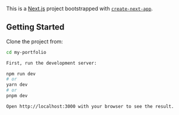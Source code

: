 <!-- Creating a developer portfolio using Next.js, containing the about, projects, and contact pages -->

This is a [Next.js](https://nextjs.org/) project bootstrapped with [`create-next-app`](https://github.com/vercel/next.js/tree/canary/packages/create-next-app).

## Getting Started

Clone the project from:

```bash
cd my-portfolio

First, run the development server:

npm run dev
# or
yarn dev
# or
pnpm dev

Open http://localhost:3000 with your browser to see the result.
```

